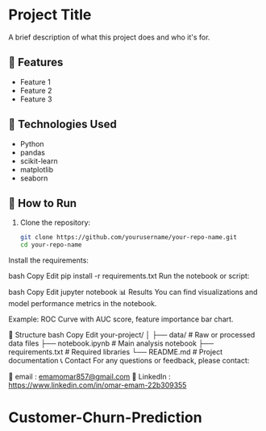 # Project Title

A brief description of what this project does and who it's for.

## 📌 Features

- Feature 1
- Feature 2
- Feature 3

## 🧠 Technologies Used

- Python
- pandas
- scikit-learn
- matplotlib
- seaborn

## 🚀 How to Run

1. Clone the repository:
   ```bash
   git clone https://github.com/yourusername/your-repo-name.git
   cd your-repo-name
Install the requirements:

bash
Copy
Edit
pip install -r requirements.txt
Run the notebook or script:

bash
Copy
Edit
jupyter notebook
📊 Results
You can find visualizations and model performance metrics in the notebook.

Example: ROC Curve with AUC score, feature importance bar chart.

📁 Structure
bash
Copy
Edit
your-project/
│
├── data/             # Raw or processed data files
├── notebook.ipynb    # Main analysis notebook
├── requirements.txt  # Required libraries
└── README.md         # Project documentation
📞 Contact
For any questions or feedback, please contact:

📧 email : emamomar857@gmail.com
🔗 LinkedIn : https://www.linkedin.com/in/omar-emam-22b309355
# Customer-Churn-Prediction
